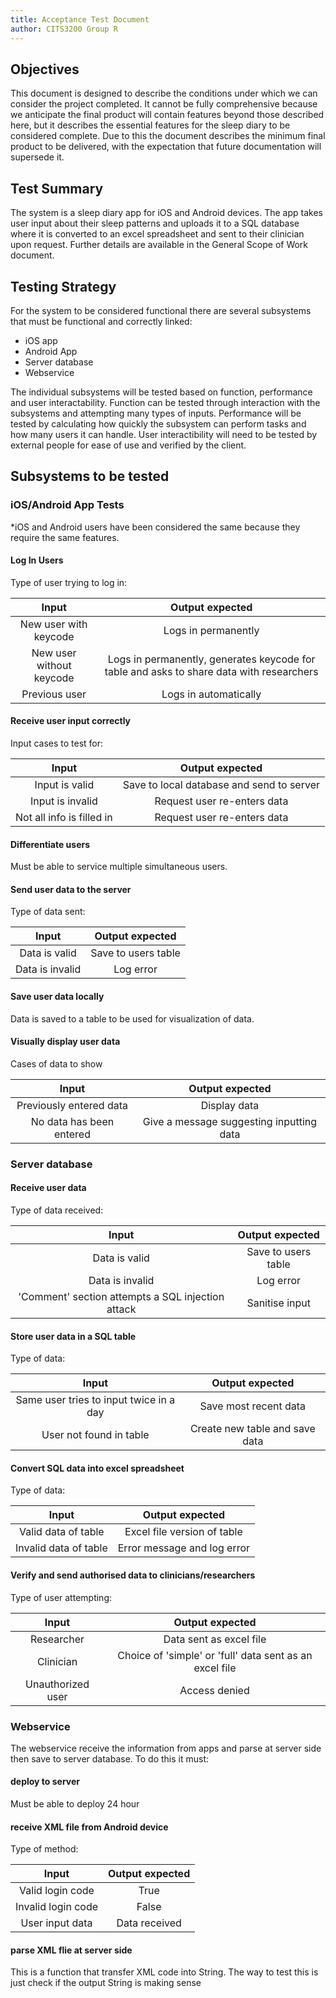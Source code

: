 ```yaml
---
title: Acceptance Test Document
author: CITS3200 Group R
---
```


## Objectives

This document is designed to describe the conditions under which we can consider the project completed. It cannot be fully comprehensive because we anticipate the final product will contain features beyond those described here, but it describes the essential features for the sleep diary to be considered complete. Due to this the document describes the minimum final product to be delivered, with the expectation that future documentation will supersede it.

## Test Summary

The system is a sleep diary app for iOS and Android devices. The app takes user input about their sleep patterns and uploads it to a SQL database where it is converted to an excel spreadsheet and sent to their clinician upon request. Further details are available in the General Scope of Work document.

## Testing Strategy

For the system to be considered functional there are several subsystems that must be functional and correctly linked:

* iOS app
* Android App
* Server database
* Webservice

The individual subsystems will be tested based on function, performance and user interactability. Function can be tested through interaction with the subsystems and attempting many types of inputs. Performance will be tested by calculating how quickly the subsystem can perform tasks and how many users it can handle. User interactibility will need to be tested by external people for ease of use and verified by the client.

## Subsystems to be tested

### iOS/Android App Tests
*iOS and Android users have been considered the same because they require the same features.

#### Log In Users
Type of user trying to log in:

| Input | Output expected |
| :---: | :---: |
| New user with keycode | Logs in permanently |
| New user without keycode | Logs in permanently, generates keycode for table and asks to share data with researchers |
| Previous user | Logs in automatically |

#### Receive user input correctly
Input cases to test for:

| Input | Output expected |
| :---: | :---: |
| Input is valid | Save to local database and send to server |
| Input is invalid | Request user re-enters data |
| Not all info is filled in | Request user re-enters data |    
    
#### Differentiate users

Must be able to service multiple simultaneous users.

#### Send user data to the server
Type of data sent:

| Input | Output expected |
| :---: | :---: |
| Data is valid | Save to users table |
| Data is invalid | Log error |

#### Save user data locally

Data is saved to a table to be used for visualization of data.

#### Visually display user data

Cases of data to show

| Input | Output expected |
| :---: | :---: |
| Previously entered data | Display data |
| No data has been entered | Give a message suggesting inputting data |

### Server database

#### Receive user data
Type of data received:

| Input | Output expected |
| :---: | :---: |
| Data is valid | Save to users table |
| Data is invalid | Log error |
| 'Comment' section attempts a SQL injection attack | Sanitise input |

#### Store user data in a SQL table
Type of data:

| Input | Output expected |
| :---: | :---: |
| Same user tries to input twice in a day | Save most recent data |
| User not found in table | Create new table and save data |

#### Convert SQL data into excel spreadsheet
Type of data:

| Input | Output expected |
| :---: | :---: |
| Valid data of table | Excel file version of table |
| Invalid data of table | Error message and log error |

#### Verify and send authorised data to clinicians/researchers
Type of user attempting:

| Input | Output expected |
| :---: | :---: |
| Researcher | Data sent as excel file |
| Clinician | Choice of 'simple' or 'full' data sent as an excel file |
| Unauthorized user | Access denied |

### Webservice

The webservice receive the information from apps and parse at server side then save to server database. To do this it must:

#### deploy to server 

Must be able to deploy 24 hour

#### receive XML file from Android device
Type of method:

| Input | Output expected |
| :---: | :---: |
| Valid login code | True |
| Invalid login code | False |
| User input data | Data received |

#### parse XML flie at server side 
 
This is a function that transfer XML code into String. The way to test this is just check if the output String is making sense
